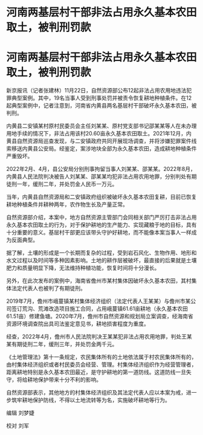 # 河南两基层村干部非法占用永久基本农田取土，被判刑罚款

# 河南两基层村干部非法占用永久基本农田取土，被判刑罚款

新京报讯（记者张建林）11月22日，自然资源部公布12起非法占用农用地违法犯罪典型案例。其中，19名当事人受到刑事处罚并被责令恢复耕地种植条件。在12起典型案例中，记者注意到，河南省内黄县两名基层村干部破坏永久基本农田，被判刑。

内黄县二安镇某村原村民委员会主任刘某某、原村党支部书记邵某某等人在未办理用地手续的情况下，非法占用该村20.60亩永久基本农田取土。2021年12月，内黄县自然资源局巡查发现，与二安镇政府共同开展现场调查，并将涉嫌犯罪案件线索移送内黄县公安局。经鉴定，案涉地块全部为永久基本农田，造成耕地种植条件严重毁坏。

2022年2月、4月，县公安局分别刑事拘留当事人刘某某、邵某某。2022年8月，内黄县人民法院判决被告人刘某某、邵某某均犯非法占用农用地罪，分别判处有期徒刑一年，缓刑二年，并处罚金人民币一万元。

当年，内黄县自然资源局和二安镇政府组织被破坏永久基本农田复耕，目前已恢复耕地种植条件并耕种两年，农作物生长及产量正常。

自然资源部介绍，本案中，地方自然资源主管部门会同相关部门严厉打击非法占用永久基本农田取土的行为，对于保护耕地的生产能力、实现藏粮于地的目标，具有十分重要的意义。基层村干部更应该带头守护好耕地，而不能像本案当事人一样成为反面典型。

据了解，土壤的形成是一个长期而复杂的过程，受到岩石风化、生物作用、地形和水文过程以及时间等多种因素影响。土地的耕作层被破坏，最直接的后果就是土壤肥力和质量明显下降，无法维持种植功能，恢复时间将十分漫长。

另外，在此次发布的案例中，海南省儋州市某村集体因破坏永久基本农田，其村集体法定代表人也被判了有期徒刑。

2019年7月，儋州市峨蔓镇某村集体经济组织（法定代表人王某某）与儋州市某公司签订荒沟、荒滩改造项目施工合同，占用峨蔓镇61.61亩耕地（永久基本农田61.51亩）修建鱼塘。2020年7月，儋州市自然资源和规划局立案调查，经海南省资源环境调查院出具司法鉴定意见书，耕地损害程度为重度。

经查，2022年4月，儋州市人民法院判决王某某犯非法占用农用地罪，判处王某某有期徒刑二年，缓刑三年，并处罚金两千元。

《土地管理法》第十一条规定，农民集体所有的土地依法属于村农民集体所有的，由村集体经济组织或者村民委员会经营、管理。村集体经济组织作为经营管理者，距离耕地特别是永久基本农田最近，是守护耕地的第一道防线。这道防线一旦失守，将给耕地保护带来十分不利的影响。

自然资源部表示，其他地方的村集体经济组织及其法定代表人应以本案为戒，进一步筑牢耕地保护防线，不得以土地流转等为名，实施破坏耕地等行为。

编辑 刘梦婕

校对 刘军

